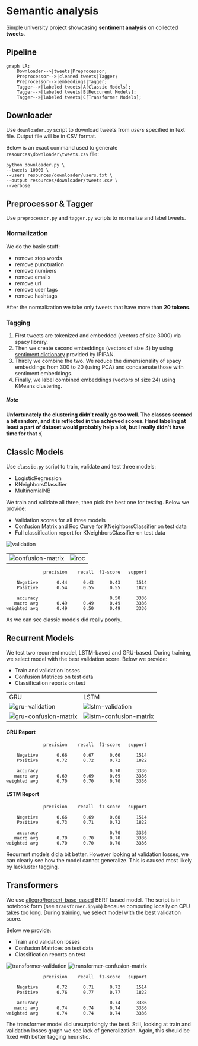 # Semantic analysis
Simple university project showcasing **sentiment analysis** on collected **tweets**.


## Pipeline

```mermaid
graph LR;
    Downloader-->|tweets|Preprocessor;
    Preprocessor-->|cleaned tweets|Tagger;
    Preprocessor-->|embeddings|Tagger;
    Tagger-->|labeled tweets|A[Classic Models];
    Tagger-->|labeled tweets|B[Reccurent Models];
    Tagger-->|labeled tweets|C[Transformer Models];
```


## Downloader

Use `downloader.py` script to download tweets from *users* specified in text file. Output file will be in CSV format.

Below is an exact command used to generate `resources\downloader\tweets.csv` file:

```shell
python downloader.py \
--tweets 10000 \
--users resources/downloader/users.txt \
--output resources/downloader/tweets.csv \
--verbose
```

## Preprocessor & Tagger

Use `preprocessor.py` and `tagger.py` scripts to normalize and label tweets. 

### Normalization
We do the basic stuff:
- remove stop words
- remove punctuation
- remove numbers
- remove emails
- remove url
- remove user tags
- remove hashtags

After the normalization we take only tweets that have more than **20 tokens**.

### Tagging

1. First tweets are tokenized and embedded (vectors of size 3000) via spacy library.
2. Then we create second embeddings (vectors of size 4) by using [sentiment dictionary](http://zil.ipipan.waw.pl/SlownikWydzwieku) provided by IPIPAN. 
3. Thirdly we combine the two. We reduce the dimensionality of spacy embeddings from 300 to 20 (using PCA) and concatenate those with sentiment embeddings.
4. Finally, we label combined embeddings (vectors of size 24) using KMeans clustering.

##### Note

**Unfortunately the clustering didn't really go too well. The classes seemed a bit random, and it is reflected in the achieved scores. 
Hand labeling at least a part of dataset would probably help a lot, but I really didn't have time for that :(**


## Classic Models

Use `classic.py` script to train, validate and test three models:
- LogisticRegression
- KNeighborsClassifier
- MultinomialNB

We train and validate all three, then pick the best one for testing. Below we provide:
- Validation scores for all three models
- Confusion Matrix and Roc Curve for KNeighborsClassifier on test data
- Full classification report for KNeighborsClassifier on test data


<img src="./resources/classic/validation.png" alt="validation">

<table>
 <tr>
    <td><img src="./resources/classic/confusion-matrix.png" alt="confusion-matrix"></td>
    <td><img src="./resources/classic/roc.png" alt="roc"></td>
 </tr>
</table>

```
              precision    recall  f1-score   support

    Negative       0.44      0.43      0.43      1514
    Positive       0.54      0.55      0.55      1822

    accuracy                           0.50      3336
   macro avg       0.49      0.49      0.49      3336
weighted avg       0.49      0.50      0.49      3336
```

As we can see classic models did really poorly.

## Recurrent Models

We test two recurrent model, LSTM-based and GRU-based. During training, we select model with the best validation score. 
Below we provide:
- Train and validation losses
- Confusion Matrices on test data
- Classification reports on test 



<table>
 <tr>
    <td>GRU</td>
    <td>LSTM</td>
 </tr>
 <tr>
    <td><img src="./resources/recurrent/gru/validation.png" alt="gru-validation"></td>
    <td><img src="./resources/recurrent/lstm/validation.png" alt="lstm-validation"></td>
 </tr>
 <tr>
    <td><img src="./resources/recurrent/gru/confusion-matrix.png" alt="gru-confusion-matrix"></td>
    <td><img src="./resources/recurrent/lstm/confusion-matrix.png" alt="lstm-confusion-matrix"></td>
 </tr>
</table>


#### GRU Report
```
              precision    recall  f1-score   support

    Negative       0.66      0.67      0.66      1514
    Positive       0.72      0.72      0.72      1822

    accuracy                           0.70      3336
   macro avg       0.69      0.69      0.69      3336
weighted avg       0.70      0.70      0.70      3336
```

#### LSTM Report
```
              precision    recall  f1-score   support

    Negative       0.66      0.69      0.68      1514
    Positive       0.73      0.71      0.72      1822

    accuracy                           0.70      3336
   macro avg       0.70      0.70      0.70      3336
weighted avg       0.70      0.70      0.70      3336
```


Recurrent models did a bit better. 
However looking at validation losses, we can clearly see how the model cannot generalize.
This is caused most likely by lackluster tagging.

## Transformers

We use [allegro/herbert-base-cased](https://huggingface.co/allegro/herbert-base-cased) BERT based model. 
The script is in notebook form (see `transformer.ipynb`) because computing locally on CPU takes too long.
During training, we select model with the best validation score.

Below we provide:
- Train and validation losses
- Confusion Matrices on test data
- Classification reports on test 

<img src="./resources/transformer/validation.png" alt="transformer-validation">
<img src="./resources/transformer/confusion_matrix.png" alt="transformer-confusion-matrix">

```
              precision    recall  f1-score   support

    Negative       0.72      0.71      0.72      1514
    Positive       0.76      0.77      0.77      1822

    accuracy                           0.74      3336
   macro avg       0.74      0.74      0.74      3336
weighted avg       0.74      0.74      0.74      3336
```

The transformer model did unsurprisingly the best. Still, looking at train and validation losses graph we see lack of generalization.
Again, this should be fixed with better tagging heuristic.